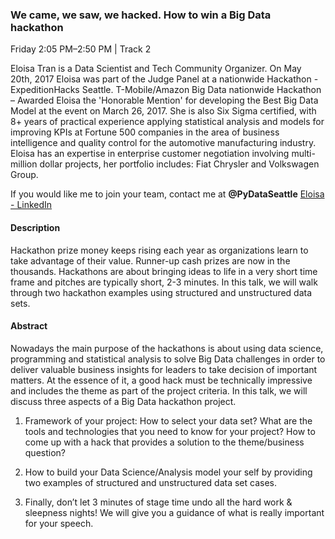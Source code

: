 
### We came, we saw, we hacked. How to win a Big Data hackathon

Friday 2:05 PM–2:50 PM | Track 2


Eloisa Tran is a Data Scientist and Tech Community Organizer. On May 20th, 2017 Eloisa was part of the Judge Panel at a nationwide Hackathon - ExpeditionHacks Seattle. T-Mobile/Amazon Big Data nationwide Hackathon – Awarded Eloisa the 'Honorable Mention' for developing the Best Big Data Model at the event on March 26, 2017. She is also Six Sigma certified, with 8+ years of practical experience applying statistical analysis and models for improving KPIs at Fortune 500 companies in the area of business intelligence and quality control for the automotive manufacturing industry. Eloisa has an expertise in enterprise customer negotiation involving multi-million dollar projects, her portfolio includes: Fiat Chrysler and Volkswagen Group. 

If you would like me to join your team, contact me at __@PyDataSeattle__  [Eloisa - LinkedIn](https://www.linkedin.com/in/eloisaeliastran/) 

#### Description

Hackathon prize money keeps rising each year as organizations learn to take advantage of their value. Runner-up cash prizes are now in the thousands. Hackathons are about bringing ideas to life in a very short time frame and pitches are typically short, 2-3 minutes. In this talk, we will walk through two hackathon examples using structured and unstructured data sets.


#### Abstract

Nowadays the main purpose of the hackathons is about using data science, programming and statistical analysis to solve Big Data challenges in order to deliver valuable business insights for leaders to take decision of important matters. At the essence of it, a good hack must be technically impressive and includes the theme as part of the project criteria. In this talk, we will discuss three aspects of a Big Data hackathon project.

1) Framework of your project: How to select your data set? What are the tools and technologies that you need to know for your project? How to come up with a hack that provides a solution to the theme/business question? 

2) How to build your Data Science/Analysis model your self by providing two examples of structured and unstructured data set cases. 

3) Finally, don’t let 3 minutes of stage time undo all the hard work & sleepness nights! We will give you a guidance of what is really important for your speech.
